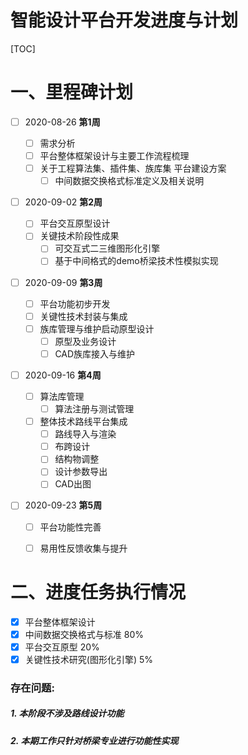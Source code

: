 # 智能设计平台开发进度与计划

[TOC]

# 一、里程碑计划

- [ ] 2020-08-26 **第1周**

  - [ ] 需求分析
  - [ ] 平台整体框架设计与主要工作流程梳理
  - [ ] 关于工程算法集、插件集、族库集 平台建设方案
    - [ ] 中间数据交换格式标准定义及相关说明

- [ ] 2020-09-02 **第2周**

  - [ ] 平台交互原型设计
  - [ ] 关键技术阶段性成果
    - [ ] 可交互式二三维图形化引擎
    - [ ] 基于中间格式的demo桥梁技术性模拟实现

- [ ] 2020-09-09 **第3周**

  - [ ] 平台功能初步开发
  - [ ] 关键性技术封装与集成
  - [ ] 族库管理与维护启动原型设计
    - [ ] 原型及业务设计
    - [ ] CAD族库接入与维护

- [ ] 2020-09-16 **第4周**

  - [ ] 算法库管理
    - [ ] 算法注册与测试管理
  - [ ] 整体技术路线平台集成
    - [ ] 路线导入与渲染
    - [ ] 布跨设计
    - [ ] 结构物调整
    - [ ] 设计参数导出
    - [ ] CAD出图

- [ ] 2020-09-23 **第5周**

  - [ ] 平台功能性完善
  - [ ] 易用性反馈收集与提升




# 二、进度任务执行情况

- [x] 平台整体框架设计
- [x] 中间数据交换格式与标准 80%
- [x] 平台交互原型 20%
- [x] 关键性技术研究(图形化引擎) 5%

### 存在问题:

##### 1. 本阶段不涉及路线设计功能

##### 2. 本期工作只针对桥梁专业进行功能性实现